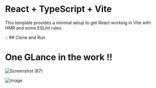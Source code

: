 # React + TypeScript + Vite

This template provides a minimal setup to get React working in Vite with HMR and some ESLint rules.

:: ## Clone and Run 



# One GLance in the work !!

![Screenshot (87)](https://github.com/SouZe-San/project-Mars/assets/103335953/337000a0-4eab-4951-9c9f-224eba0ef177)

![image](https://github.com/SouZe-San/project-Mars/assets/103335953/1d138d89-7712-422b-886a-e53be62d0652)
